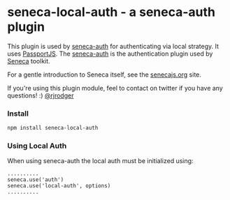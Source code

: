 seneca-local-auth - a seneca-auth plugin
============================================

This plugin is used by [seneca-auth](https://www.npmjs.com/package/seneca-auth) for authenticating via local strategy.
It uses [PassportJS](http://passportjs.org). The [seneca-auth](https://www.npmjs.com/package/seneca-auth) is the
authentication plugin used by [Seneca](http://senecajs.org) toolkit.

For a gentle introduction to Seneca itself, see the [senecajs.org](http://senecajs.org) site.

If you're using this plugin module, feel to contact on twitter if you have any questions! :) [@rjrodger](http://twitter.com/rjrodger)

### Install

```sh
npm install seneca-local-auth
```

### Using Local Auth

When using seneca-auth the local auth must be initialized using:

```
..........
seneca.use('auth')
seneca.use('local-auth', options)
..........

```
